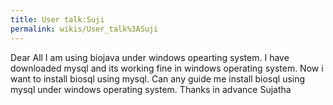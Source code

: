 ```yaml
---
title: User talk:Suji
permalink: wikis/User_talk%3ASuji
---
```


Dear All I am using biojava under windows opearting system. I have
downloaded mysql and its working fine in windows operating system. Now i
want to install biosql using mysql. Can any guide me install biosql
using mysql under windows operating system. Thanks in advance Sujatha
